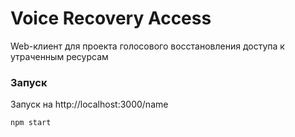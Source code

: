 # Voice Recovery Access
Web-клиент для проекта голосового восстановления доступа к утраченным ресурсам

### Запуск
Запуск на http://localhost:3000/name
```bash
npm start
```

